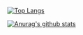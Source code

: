 [![Top Langs](https://github-readme-stats.vercel.app/api/top-langs/?username=roqhdehd502)](https://github.com/roqhdehd502/github-readme-stats)

[![Anurag's github stats](https://github-readme-stats.vercel.app/api?username=roqhdehd502)](https://github.com/anuraghazra/github-readme-stats)
